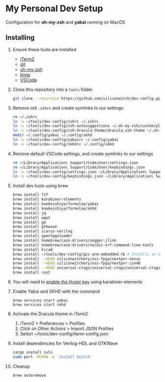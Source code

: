 # My Personal Dev Setup

Configuration for **oh-my-zsh** and **yabai** running on MacOS

## Installing

1. Ensure these tools are installed

    - [iTerm2](https://iterm2.com/downloads.html)
    - [git](https://github.com/git-guides/install-git)
    - [oh-my-zsh](https://ohmyz.sh/#install)
    - [brew](https://brew.sh)
    - [VSCode](https://code.visualstudio.com/download)

1. Clone this repository into a `tools` folder

    ```bash
    git clone --recursive https://github.com/siliconwitch/dev-config.git ~/tools/dev-config
    ```

1. Remove old `.zshrc` and create symlinks to our settings

    ```bash
    rm ~/.zshrc
    ln -s ~/tools/dev-config/zshrc ~/.zshrc
    ln -s ~/tools/dev-config/zsh-autosuggestions ~/.oh-my-zsh/custom/plugins
    ln -s ~/tools/dev-config/zsh-dracula-theme/dracula.zsh-theme ~/.oh-my-zsh/custom/themes/dracula.zsh-theme
    mkdir ~/.config/yabai ~/.config/skhd
    ln -s ~/tools/dev-config/yabairc ~/.config/yabai
    ln -s ~/tools/dev-config/skhdrc ~/.config/skhd
    ```

1. Remove default VSCode settings, and create symlinks to our settings

    ```bash
    rm ~/Library/Application\ Support/Code/User/settings.json
    rm ~/Library/Application\ Support/Code/User/keybindings.json
    ln -s ~/tools/dev-config/settings.json ~/Library/Application\ Support/Code/User
    ln -s ~/tools/dev-config/keybindings.json ~/Library/Application\ Support/Code/User
    ```

1. Install dev tools using brew

    ```bash
    brew install fzf
    brew install karabiner-elements
    brew install koekeishiya/formulae/yabai
    brew install koekeishiya/formulae/skhd
    brew install jq
    brew install wget
    brew install go
    brew install gtkwave
    brew install icarus-verilog
    brew install openfpgaloader
    brew install homebrew/cask-drivers/segger-jlink
    brew install homebrew/cask-drivers/nordic-nrf-command-line-tools
    brew install kicad
    brew install ~/tools/dev-config/gcc-arm-embedded.rb # Installs an older version of GCC ARM suitable for Apple silicon
    brew install --HEAD siliconwitchery/oss-fpga/nextpnr-nexus
    brew install --HEAD siliconwitchery/oss-fpga/nextpnr-ice40
    brew install --HEAD universal-ctags/universal-ctags/universal-ctags
    brew install rust
    ```
    
1. You will need to [enable the Hyper key](https://holmberg.io/hyper-key/) using karabiner-elements

1. Enable Yabai and SKHD with the command

    ```brew
    brew services start yabai
    brew services start skhd
    ```

1. Activate the Dracula theme in iTerm2

    1. iTerm2 > Preferences > Profiles
    1. Click on Other Actions > Import JSON Profiles
    1. Select ~/tools/dev-config/iterm-config.json

1. Install dependencies for Verilog-HDL and GTKWave

    ``` bash
    cargo install svls
    sudo perl -MCPAN -e 'install Switch'
    ```

1. Cleanup

    ```bash
    brew autoremove
    ```
